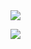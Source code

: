 <img src="https://readme-typing-svg.herokuapp.com/?lines=Hello GitHub！;Welcome Vistor&font=Roboto" />

![](https://github-readme-stats.vercel.app/api?username=winter-warm-sun&show_icons=true&theme=dark&count_private=true)
